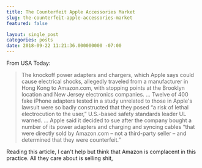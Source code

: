 ```yaml
---
title: The Counterfeit Apple Accessories Market
slug: the-counterfeit-apple-accessories-market
featured: false

layout: single_post
categories: posts
date: 2018-09-22 11:21:36.000000000 -07:00
---
```


From USA Today:

>  The knockoff power adapters and chargers, which Apple says could cause electrical shocks, allegedly traveled from a manufacturer in Hong Kong to Amazon.com, with stopping points at the Brooklyn location and New Jersey electronics companies.
> …
>  Twelve of 400 fake iPhone adapters tested in a study unrelated to those in Apple's lawsuit were so badly constructed that they posed “a risk of lethal electrocution to the user,” U.S.-based safety standards leader UL warned.
> …
> Apple said it decided to sue after the company bought a number of its power adapters and charging and syncing cables “that were directly sold by Amazon.com – not a third-party seller – and determined that they were counterfeit.”

Reading this article, I can't help but think that Amazon is complacent in this practice. All they care about is selling shit,

